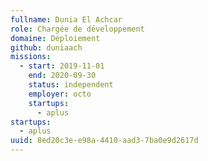 ```yaml
---
fullname: Dunia El Achcar
role: Chargée de développement
domaine: Déploiement
github: duniaach
missions:
  - start: 2019-11-01
    end: 2020-09-30
    status: independent
    employer: octo
    startups:
      - aplus
startups:
  - aplus
uuid: 8ed20c3e-e98a-4410-aad3-7ba0e9d2617d
---
```

